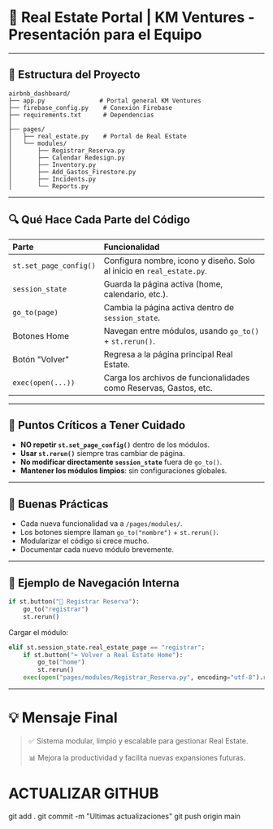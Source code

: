 # 🏡 Real Estate Portal | KM Ventures - Presentación para el Equipo

---

## 📅 Estructura del Proyecto

```plaintext
airbnb_dashboard/
├── app.py               # Portal general KM Ventures
├── firebase_config.py    # Conexión Firebase
├── requirements.txt      # Dependencias
│
├── pages/
│   ├── real_estate.py    # Portal de Real Estate
│   └── modules/
│       ├── Registrar_Reserva.py
│       ├── Calendar Redesign.py
│       ├── Inventory.py
│       ├── Add_Gastos_Firestore.py
│       ├── Incidents.py
│       └── Reports.py
```

---

## 🔍 Qué Hace Cada Parte del Código

| Parte                  | Funcionalidad                                                         |
| :--------------------- | :-------------------------------------------------------------------- |
| `st.set_page_config()` | Configura nombre, icono y diseño. Solo al inicio en `real_estate.py`. |
| `session_state`        | Guarda la página activa (home, calendario, etc.).                     |
| `go_to(page)`          | Cambia la página activa dentro de `session_state`.                    |
| Botones Home           | Navegan entre módulos, usando `go_to()` + `st.rerun()`.               |
| Botón "Volver"         | Regresa a la página principal Real Estate.                            |
| `exec(open(...))`      | Carga los archivos de funcionalidades como Reservas, Gastos, etc.     |

---

## 🚨 Puntos Críticos a Tener Cuidado

- **NO repetir `st.set_page_config()`** dentro de los módulos.
- **Usar `st.rerun()`** siempre tras cambiar de página.
- **No modificar directamente `session_state`** fuera de `go_to()`.
- **Mantener los módulos limpios**: sin configuraciones globales.

---

## 🌟 Buenas Prácticas

- Cada nueva funcionalidad va a `/pages/modules/`.
- Los botones siempre llaman `go_to("nombre")` + `st.rerun()`.
- Modularizar el código si crece mucho.
- Documentar cada nuevo módulo brevemente.

---

## 🚀 Ejemplo de Navegación Interna

```python
if st.button("📘 Registrar Reserva"):
    go_to("registrar")
    st.rerun()
```

Cargar el módulo:

```python
elif st.session_state.real_estate_page == "registrar":
    if st.button("⬅️ Volver a Real Estate Home"):
        go_to("home")
        st.rerun()
    exec(open("pages/modules/Registrar_Reserva.py", encoding="utf-8").read())
```

---

# 💡 Mensaje Final

> ✅ Sistema modular, limpio y escalable para gestionar Real Estate.
>
> 📊 Mejora la productividad y facilita nuevas expansiones futuras.

# ACTUALIZAR GITHUB

git add .
git commit -m "Ultimas actualizaciones"
git push origin main
